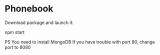 # Phonebook

Download package and launch it: 

npm start

PS You need to install MongoDB
If you have trouble with port 80, change port to 8080
